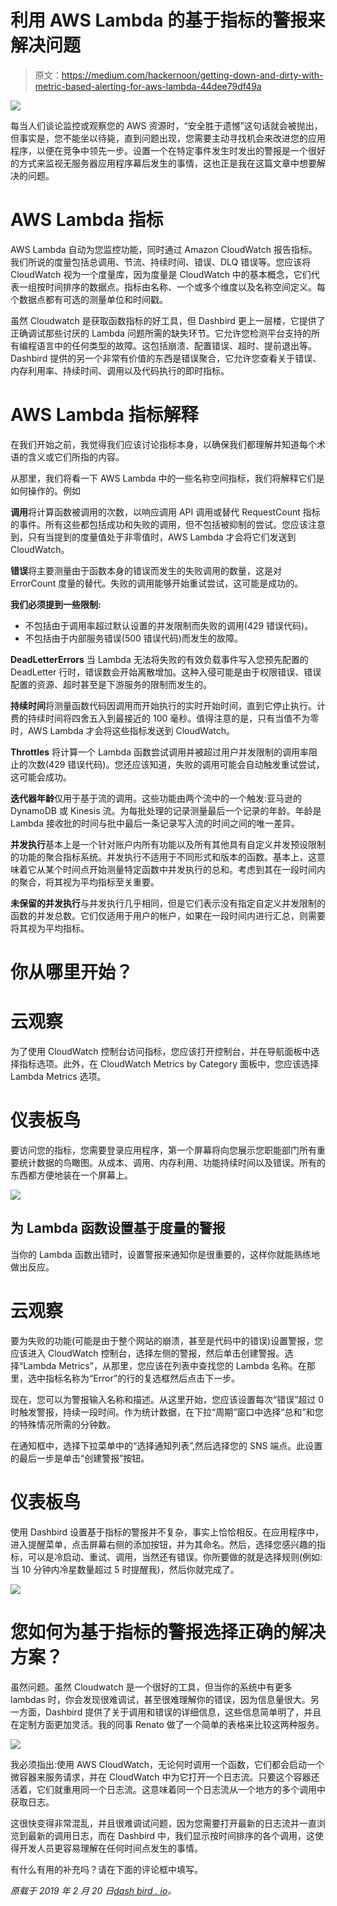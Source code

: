 # 利用 AWS Lambda 的基于指标的警报来解决问题

> 原文：<https://medium.com/hackernoon/getting-down-and-dirty-with-metric-based-alerting-for-aws-lambda-44dee79df49a>

![](img/872cd68b649562939bc8743157846b73.png)

每当人们谈论监控或观察您的 AWS 资源时，“安全胜于遗憾”这句话就会被抛出，但事实是，您不能坐以待毙，直到问题出现，您需要主动寻找机会来改进您的应用程序，以便在竞争中领先一步。设置一个在特定事件发生时发出的警报是一个很好的方式来监视无服务器应用程序幕后发生的事情，这也正是我在这篇文章中想要解决的问题。

# AWS Lambda 指标

AWS Lambda 自动为您监控功能，同时通过 Amazon CloudWatch 报告指标。我们所说的度量包括总调用、节流、持续时间、错误、DLQ 错误等。您应该将 CloudWatch 视为一个度量库，因为度量是 CloudWatch 中的基本概念，它们代表一组按时间排序的数据点。指标由名称、一个或多个维度以及名称空间定义。每个数据点都有可选的测量单位和时间戳。

虽然 Cloudwatch 是获取函数指标的好工具，但 Dashbird 更上一层楼，它提供了正确调试那些讨厌的 Lambda 问题所需的缺失环节。它允许您检测平台支持的所有编程语言中的任何类型的故障。这包括崩溃、配置错误、超时、提前退出等。Dashbird 提供的另一个非常有价值的东西是错误聚合，它允许您查看关于错误、内存利用率、持续时间、调用以及代码执行的即时指标。

# AWS Lambda 指标解释

在我们开始之前，我觉得我们应该讨论指标本身，以确保我们都理解并知道每个术语的含义或它们所指的内容。

从那里，我们将看一下 AWS Lambda 中的一些名称空间指标，我们将解释它们是如何操作的。例如

**调用**将计算函数被调用的次数，以响应调用 API 调用或替代 RequestCount 指标的事件。所有这些都包括成功和失败的调用，但不包括被抑制的尝试。您应该注意到，只有当提到的度量值处于非零值时，AWS Lambda 才会将它们发送到 CloudWatch。

**错误**将主要测量由于函数本身的错误而发生的失败调用的数量，这是对 ErrorCount 度量的替代。失败的调用能够开始重试尝试，这可能是成功的。

**我们必须提到一些限制:**

*   不包括由于调用率超过默认设置的并发限制而失败的调用(429 错误代码)。
*   不包括由于内部服务错误(500 错误代码)而发生的故障。

**DeadLetterErrors** 当 Lambda 无法将失败的有效负载事件写入您预先配置的 DeadLetter 行时，错误数会开始离散增加。这种入侵可能是由于权限错误、错误配置的资源、超时甚至是下游服务的限制而发生的。

**持续时间**将测量函数代码因调用而开始执行的实时开始时间，直到它停止执行。计费的持续时间将四舍五入到最接近的 100 毫秒。值得注意的是，只有当值不为零时，AWS Lambda 才会将这些指标发送到 CloudWatch。

**Throttles** 将计算一个 Lambda 函数尝试调用并被超过用户并发限制的调用率阻止的次数(429 错误代码)。您还应该知道，失败的调用可能会自动触发重试尝试，这可能会成功。

**迭代器年龄**仅用于基于流的调用。这些功能由两个流中的一个触发:亚马逊的 DynamoDB 或 Kinesis 流。为每批处理的记录测量最后一个记录的年龄。年龄是 Lambda 接收批的时间与批中最后一条记录写入流的时间之间的唯一差异。

**并发执行**基本上是一个针对账户内所有功能以及所有其他具有自定义并发预设限制的功能的聚合指标系统。并发执行不适用于不同形式和版本的函数。基本上，这意味着它从某个时间点开始测量特定函数中并发执行的总和。考虑到其在一段时间内的聚合，将其视为平均指标至关重要。

**未保留的并发执行**与并发执行几乎相同，但是它们表示没有指定自定义并发限制的函数的并发总数。它们仅适用于用户的帐户，如果在一段时间内进行汇总，则需要将其视为平均指标。

# 你从哪里开始？

# 云观察

为了使用 CloudWatch 控制台访问指标，您应该打开控制台，并在导航面板中选择指标选项。此外，在 CloudWatch Metrics by Category 面板中，您应该选择 Lambda Metrics 选项。

# 仪表板鸟

要访问您的指标，您需要登录应用程序，第一个屏幕将向您展示您职能部门所有重要统计数据的鸟瞰图。从成本、调用、内存利用、功能持续时间以及错误。所有的东西都方便地装在一个屏幕上。

![](img/b2d4ed40b261d4ef9e015ab05945dc98.png)

## 为 Lambda 函数设置基于度量的警报

当你的 Lambda 函数出错时，设置警报来通知你是很重要的，这样你就能熟练地做出反应。

# 云观察

要为失败的功能(可能是由于整个网站的崩溃，甚至是代码中的错误)设置警报，您应该进入 CloudWatch 控制台，选择左侧的警报，然后单击创建警报。选择“Lambda Metrics”，从那里，您应该在列表中查找您的 Lambda 名称。在那里，选中指标名称为“Error”的行的复选框然后点击下一步。

现在，您可以为警报输入名称和描述。从这里开始，您应该设置每次“错误”超过 0 时触发警报，持续一段时间。作为统计数据，在下拉“周期”窗口中选择“总和”和您的特殊情况所需的分钟数。

在通知框中，选择下拉菜单中的“选择通知列表”,然后选择您的 SNS 端点。此设置的最后一步是单击“创建警报”按钮。

# 仪表板鸟

使用 Dashbird 设置基于指标的警报并不复杂，事实上恰恰相反。在应用程序中，进入提醒菜单，点击屏幕右侧的添加按钮，并为其命名。然后，选择您感兴趣的指标，可以是冷启动、重试、调用，当然还有错误。你所要做的就是选择规则(例如:当 10 分钟内冷星数量超过 5 时提醒我)，然后你就完成了。

![](img/9a34fb6e5705fef6b18a879023684647.png)

# 您如何为基于指标的警报选择正确的解决方案？

虽然问题。虽然 Cloudwatch 是一个很好的工具，但当你的系统中有更多 lambdas 时，你会发现很难调试，甚至很难理解你的错误，因为信息量很大。另一方面，Dashbird 提供了关于调用和错误的详细信息，这些信息简单明了，并且在定制方面更加灵活。我的同事 Renato 做了一个简单的表格来比较这两种服务。

![](img/99dd52da713ccacf0e2c83d285229fbf.png)

我必须指出:使用 AWS CloudWatch，无论何时调用一个函数，它们都会启动一个微容器来服务请求，并在 CloudWatch 中为它打开一个日志流。只要这个容器还活着，它们就重用同一个日志流。这意味着同一个日志流从一个地方的多个调用中获取日志。

这很快变得非常混乱，并且很难调试问题，因为您需要打开最新的日志流并一直浏览到最新的调用日志，而在 Dashbird 中，我们显示按时间排序的各个调用，这使得开发人员更容易理解在任何时间点发生的事情。

有什么有用的补充吗？请在下面的评论框中填写。

*原载于 2019 年 2 月 20 日*[*dash bird . io*](https://dashbird.io/blog/metric-based-alerting-for-aws-lambda/)*。*